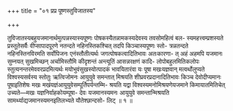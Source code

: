 +++
title = "०१ प्रप्र पूष्णस्तुविजातस्य"

+++

तुविजातस्यबहुयजमानार्थमुत्पन्नस्यास्यपूष्णः पोषकस्यैतन्नामकस्यदेवस्य तवसोमहित्वं बल- स्यमहत्त्वम्प्रशस्यते प्रस्तूतेसर्वैः वीप्सापादपूरणे नतन्दते नहिनस्तिकश्चित् तदपि किञ्चास्यपूष्णः स्तो- त्रन्नतन्दते नहिनस्तिनविरमति सर्वोपिजनः एनंस्तौतीत्यर्थः जगत्पोषकत्वादितिभावः अतःकारणा- त् अहं अहमपि यजमानः सुम्नयत् सुखमिच्छन् अर्चामिस्तौमि कीदृशन्तं अन्त्यूतिं आसन्नरक्षणं कादि- लोपोबहुलमितिकलोपः स्तुत्यनन्तरमेववरप्रदमित्यर्थः मयोभुवंसुखस्योत्पादकं भावयितारंवा यः पूषा मखःयज्ञवान् मत्वर्थोलुप्यते विश्वस्यसर्वस्य स्तोतुः ऋत्विजोमनः आयुयुवे समन्तात् मिश्रयति शीघ्रवरप्रदानादितिभावः किञ्च देवोदीप्यमानः पूषाइतिशेषः मखः मखंयज्ञंआयुयुवेसम्पूर्तिपर्यन्तम्मि- श्रयति यद्वा विश्वस्यमनोमिश्रयणेयजमाने किमायातमितिचेत् उच्यते—मखः यज्ञनिर्वाहकोयम्पूषा- देवः यजमानस्यमनः आयुयुवे समन्तान्मिश्रयति सामर्थ्याद्यजमानस्यमनइतिलभ्यते यौतेश्छान्दसो- लिट् ॥ १ ॥
